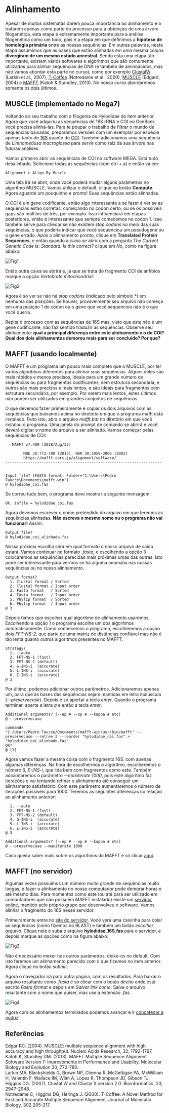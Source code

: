 # Alinhamento

Apesar de muitos sistematas darem pouca importância ao alinhamento e o tratarem apenas como parte do processo para a obtenção de uma árvore filogenética, esta etapa é extremamente importante para a análise filogenética como um todo, pois é a etapa em que definimos a **hipótese de homologia primária** entre as nossas sequências. Em outras palavras, nesta etapa assumimos que as bases que estão alinhadas em uma mesma coluna **divergiram de um mesmo estado ancestral**. Sendo esta uma etapa tão importante, existem vários softwares e algoritmos que são comumente utilizados para alinhar sequências de DNA (e também de aminoácidos, mas não vamos abordar esta parte no curso), como por exemplo [ClustalW](http://www.clustal.org/clustal2/) (Larkin et al., 2007), [T-Coffee](http://www.tcoffee.org/Projects/tcoffee/index.html#DOWNLOAD) (Notredame et al., 2000), [MUSCLE](https://www.drive5.com/muscle/) (Edgard, 2004) e [MAFFT](https://mafft.cbrc.jp/alignment/software/) (Katoh & Standley, 2013). No nosso curso abordaremos somente os dois últimos.

## MUSCLE (implementado no Mega7)

Voltando ao seu trabalho com a filogenia de Hylodidae do item anterior. Agora que você adquiriu as sequências de 16S rRNA e COI no GenBank você precisa alinhá-las. Para te poupar o trabalho de filtrar o mundo de sequências baixadas, preparamos versões com um exemplar por espécie apenas tanto de <a href="sequencias/hylodidae_16S.fas" download="hylodidae_16S.fas">16S</a> quanto de <a href="sequencias/hylodidae_coi.fas" download="hylodidae_coi.fas">COI</a>. Também adicionamos uma sequência de *Limnomedusa macroglossa* para servir como raiz da sua árvore nas futuras análises.

Vamos primeiro abrir as sequências de COI no software MEGA. Está tudo desalinhado. Selecione todas as sequências (com ctrl + a) e então vá em:
```
Alignment > Align By Muscle
```
Uma tela irá se abrir, onde você poderá mudar alguns parâmetros no algoritmo MUSCLE. Vamos utilizar o default, clique no botão **Compute**. Agora aguarde um pouquinho e pronto! Suas sequências estão alinhadas. 

O COI é um gene codificante, então algo interessante a se fazer é ver se as sequências estão corretas, começando no codon certo, ou se os possíveis gaps são múltilos de três, por exemplo. Isso influenciará em etapas posteriores, então é interessante que sempre comecemos no codon 1. Isso também serve para checar se não existem *stop codons* no meio das suas sequências, o que poderia indicar que você sequenciou um pseudogene ou o gene errado.  Após o alinhamento pronto, clique em **Translated Protein Sequences**, e então quando a caixa se abrir com a pergunta *The Current Genetic Code is: Standard. Is this correct?* clique em *No*, como na figura abaixo:

![Fig1](https://github.com/pedrotaucce/filogenia/blob/master/figures/fig_01_al.png?raw=true)

Então outra caixa se abrirá e, já que se trata do fragmento COI de anfíbios marque a opção *Vertebrate mitochondrial*:

![Fig2](https://github.com/pedrotaucce/filogenia/blob/master/figures/fig_02_al.png?raw=true)

Agora é só ver se não há *stop codons* (indicado pelo símbolo \*) em nenhuma das posições. Se houver, provavelmente seu arquivo não começa em uma posição 1 do códon ou o gene que você sequenciou não é o que você queria.

Repita o processo com as sequências de 16S mas, visto que este não é um gene codificante, não faz sentido traduzir as sequências. Observe seu alinhamento: **qual a principal diferença entre este alinhamento e o do COI? Qual dos dois alinhamentos demorou mais para ser concluído? Por que?**

## MAFFT (usando localmente)

O MAFFT é um programa um pouco mais completo que o MUSCLE, por ter vários algoritmos diferentes para alinhar suas sequências. Alguns deles são mais rápidos e menos precisos, ideais para um grande número de sequências ou para fragmentos codificantes, sem estrutura secundária, e outros são mais precisos e mais lentos, e são ideais para fragmentos com estrutura secundária, por exemplo. Por serem mais lentos, estes últimos não podem ser utilizados em grandes conjuntos de sequências.

O que devemos fazer primeiramente é copiar os dois arquivos com as sequências que baixamos acima no diretório em que o programa mafft está instalado. Feito isto, abra o arquivo *mafft.bat* no diretório em que você instalou o programa. Uma janela do prompt de comando se abrirá e você deverá digitar o nome do arquivo a ser alinhado. Vamos começar pelas sequências de COI:
```
   MAFFT v7.409 (2018/Aug/22)

        MBE 30:772-780 (2013), NAR 30:3059-3066 (2002)
        https://mafft.cbrc.jp/alignment/software/
---------------------------------------------------------------------


Input file? (FASTA format; Folder="C:\Users\Pedro Taucce\Documents\mafft-win")
@ hylodidae_coi.fas
```
Se correu tudo bem, o programa deve mostrar a seguinte mensagem:
```
OK. infile = hylodidae_coi.fas
```
Agora devemos escrever o nome pretendido do arquivo em que teremos as sequências alinhadas. **Não escreva o mesmo nome ou o programa não vai funcionar!** Assim:
```
Output file?
@ hylodidae_coi_alinhado.fas
```
Nossa próxima escolha será em qual formato o nosso arquivo de saída estará. Vamos continuar no formato *.fasta*, e escolhendo a opção 3 colocaremos as sequências parecidas mais próximas umas das outras. Isto pode ser interessante para vermos se há alguma anomalia nas nossas sequências ou no nosso alinhamento.
```
Output format?
  1. Clustal format / Sorted
  2. Clustal format / Input order
  3. Fasta format   / Sorted
  4. Fasta format   / Input order
  5. Phylip format  / Sorted
  6. Phylip format  / Input order
@ 3
```
Depois temos que escolher qual algoritmo de alinhamento usaremos. Escolhendo a opção 1 o programa escolhe um dos algoritmos automaticamente. Como conhecemos o programa, escolheremos a opção dois *FFT-NS-2*, que parte de uma matriz de distâncias confiável mas não é tão lenta quanto outros algoritmos presentes no MAFFT.
```
Strategy?
  1. --auto
  2. FFT-NS-1 (fast)
  3. FFT-NS-2 (default)
  4. G-INS-i  (accurate)
  5. L-INS-i  (accurate)
  6. E-INS-i  (accurate)
@ 3
```
Por último, podemos adicionar outros parâmetros. Adicionaremos apenas um, para que as bases das sequências sejam mantidas em letra maiúscula (*\-\-preservecase*). Depois é só apertar a tecla *enter*. Quando o programa terminar, aperte a letra *q* e então a tecla *enter*.
```
Additional arguments? (--ep # --op # --kappa # etc)
@ --preservecase

command=
"C:/Users/Pedro Taucce/Documents/mafft-win/usr/bin/mafft" --preservecase --retree 2 --reorder "hylodidae_coi.fas" > "hylodidae_coi_alinhado.fas"
OK?
@ [Y]
```

Agora vamos fazer a mesma coisa com o fragmento 16S. com apenas algumas diferenças. Na hora de escolhermos o algoritmo, escolheremos o número 6, *E-INS-i*, que lida bem com fragmentos como este. Também adicionaremos o parâmetro *\-\-maxiterate 1000*, pois este algoritmo faz iterações e vai tentando refinar o alinhamento até conseguir um alinhamento satisfatório. Com este parâmetro aumentaremos o número de iterações possíveis para 1000. Teremos as seguintes diferenças co relação ao alinhamento anterior:
```
  1. --auto
  2. FFT-NS-1 (fast)
  3. FFT-NS-2 (default)
  4. G-INS-i  (accurate)
  5. L-INS-i  (accurate)
  6. E-INS-i  (accurate)
@ 3
```
```
Additional arguments? (--ep # --op # --kappa # etc)
@ --preservecase --maxiterate 1000

```
Caso queira saber mais sobre os algoritmos do MAFFT é só clicar [aqui](https://mafft.cbrc.jp/alignment/software/algorithms/algorithms.html).

## MAFFT (no servidor)

Algumas vezes possuimos um número muito grande de sequências muito longas, e fazer o alinhamento no nosso computador pode demorar horas e até mesmo dias. Para momentos como este (ou até para ser utilizado em computadores que não possuem MAFFT instalado) existe um [servidor online](https://mafft.cbrc.jp/alignment/server/), mantido pelo próprio grupo que desenvolveu o software. Vamos alinhar o fragmento do 16S nesse servidor. 

Primeiramente entre no [site do servidor](https://mafft.cbrc.jp/alignment/server/). Você verá uma caixinha para colar as sequências (como fizemos no BLAST) e também um botão *escolher arquivo*. Clique nele e suba o arquivo **hylodidae_16S.fas** para o servidor, e depois marque as opções como na figura abaixo:

![Fig3](https://github.com/pedrotaucce/filogenia/blob/master/figures/fig_03_al.png?raw=true)

Não é necessário mexer nos outros parâmetros, deixe-os no default. Com isto faremos um alinhamento parecido com o que fizemos no item anterior. Agora clique no botão *submit*.

Agora o navegador irá para outra página, com os resultados. Para baixar o arquivo resultante como *.fasta* é só clicar com o botão direito onde está escrito *Fasta format* e depois em *Salvar link como*. Salve o arquivo resultante com o nome que quiser, mas use a extensão *.fas*.

![Fig4](https://github.com/pedrotaucce/filogenia/blob/master/figures/fig_04_al.png?raw=true)

Agora com os alinhamentos terminados podemos avançar e ir [concatenar a matriz](https://pedrotaucce.github.io/filogenia/sequencematrix)!
## Referências

Edgar RC. (2004). MUSCLE: multiple sequence alignment with high accuracy and high throughput. Nucleic Acids Research, 32, 1792-1797.<br>
Katoh K, Standley DM. (2013). MAFFT Multiple Sequence Alignment Software Version 7: Improvements in Performance and Usability. Molecular Biology and Evolution 30, 772-780.<br> 
Larkin MA, Blackshields G, Brown NP, Chenna R, McGettigan PA, McWilliam H, Valentin F, Wallace IM, Wilm A, Lopez R, Thompson JD, Gibson TJ, Higgins DG. (2007). Clustal W and Clustal X version 2.0. Bioinformatics, 23, 2947-2948.<br>
Notredame C, Higgins DG, Heringa J. (2000). T-Coffee: A Novel Method for Fast and Accurate Multiple Sequence Alignment. Journal of Molecular Biology, 302,205-217.<br>

